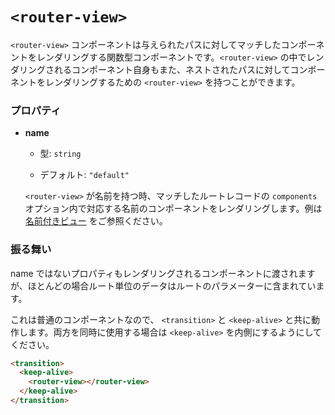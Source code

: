 # `<router-view>`

`<router-view>` コンポーネントは与えられたパスに対してマッチしたコンポーネントをレンダリングする関数型コンポーネントです。`<router-view>` の中でレンダリングされるコンポーネント自身もまた、ネストされたパスに対してコンポーネントをレンダリングするための `<router-view>` を持つことができます。

### プロパティ

- **name**

  - 型: `string`

  - デフォルト: `"default"`

  `<router-view>` が名前を持つ時、マッチしたルートレコードの `components` オプション内で対応する名前のコンポーネントをレンダリングします。例は [名前付きビュー](../essentials/named-views.md) をご参照ください。

### 振る舞い

name ではないプロパティもレンダリングされるコンポーネントに渡されますが、ほとんどの場合ルート単位のデータはルートのパラメーターに含まれています。

これは普通のコンポーネントなので、 `<transition>` と `<keep-alive>` と共に動作します。両方を同時に使用する場合は `<keep-alive>` を内側にするようにしてください。

``` html
<transition>
  <keep-alive>
    <router-view></router-view>
  </keep-alive>
</transition>
```
